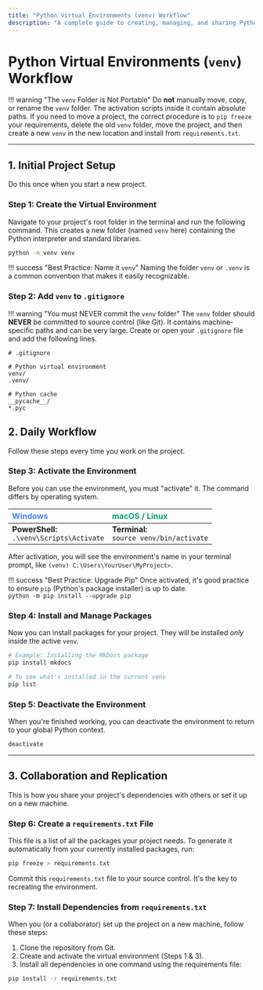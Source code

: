 ```yaml
---
title: "Python Virtual Environments (venv) Workflow"
description: "A complete guide to creating, managing, and sharing Python projects using venv for dependency isolation."
---
```


# **Python Virtual Environments (`venv`) Workflow**


!!! warning "The `venv` Folder is Not Portable"
    Do **not** manually move, copy, or rename the `venv` folder. The activation scripts inside it contain absolute paths. If you need to move a project, the correct procedure is to `pip freeze` your requirements, delete the old `venv` folder, move the project, and then create a new `venv` in the new location and install from `requirements.txt`.
	
---
## **1. Initial Project Setup**

Do this once when you start a new project.

### Step 1: Create the Virtual Environment

Navigate to your project's root folder in the terminal and run the following command. This creates a new folder (named `venv` here) containing the Python interpreter and standard libraries.

```bash
python -m venv venv
```

!!! success "Best Practice: Name it `venv`"
    Naming the folder `venv` or `.venv` is a common convention that makes it easily recognizable.

### Step 2: Add `venv` to `.gitignore`

!!! warning "You must NEVER commit the `venv` folder"
	The `venv` folder should **NEVER** be committed to source control (like Git). It contains machine-specific paths and can be very large. Create or open your `.gitignore` file and add the following lines.

```gitignore
# .gitignore

# Python virtual environment
venv/
.venv/

# Python cache
__pycache__/
*.pyc
```

## **2. Daily Workflow**

Follow these steps every time you work on the project.

### Step 3: Activate the Environment

Before you can use the environment, you must "activate" it. The command differs by operating system.

| <span style="color: #4285F4;">Windows</span> | <span style="color: #00A36C;">macOS / Linux</span> |
| :--- | :--- |
| **PowerShell:**<br/>`.\venv\Scripts\Activate` | **Terminal:**<br/>`source venv/bin/activate` |

After activation, you will see the environment's name in your terminal prompt, like `(venv) C:\Users\YourUser\MyProject>`.

!!! success "Best Practice: Upgrade Pip"
    Once activated, it's good practice to ensure `pip` (Python's package installer) is up to date. <br/>`python -m pip install --upgrade pip`
	

### Step 4: Install and Manage Packages

Now you can install packages for your project. They will be installed *only* inside the active `venv`.

```bash
# Example: Installing the MkDocs package
pip install mkdocs

# To see what's installed in the current venv
pip list
```

### Step 5: Deactivate the Environment

When you're finished working, you can deactivate the environment to return to your global Python context.

```bash
deactivate
```

---

## **3. Collaboration and Replication**

This is how you share your project's dependencies with others or set it up on a new machine.

### Step 6: Create a `requirements.txt` File

This file is a list of all the packages your project needs. To generate it automatically from your currently installed packages, run:

```bash
pip freeze > requirements.txt
```
Commit this `requirements.txt` file to your source control. It's the key to recreating the environment.

### Step 7: Install Dependencies from `requirements.txt`

When you (or a collaborator) set up the project on a new machine, follow these steps:

1.  Clone the repository from Git.
2.  Create and activate the virtual environment (Steps 1 & 3).
3.  Install all dependencies in one command using the requirements file:

```bash
pip install -r requirements.txt
```
